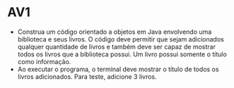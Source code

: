 # AV1

- Construa um código orientado a objetos em Java envolvendo uma biblioteca e seus livros. O código deve permitir que sejam adicionados qualquer quantidade de livros e também deve ser capaz de mostrar todos os livros que a biblioteca possui. Um livro possui somente o título como informação.
- Ao executar o programa, o terminal deve mostrar o título de todos os livros adicionados. Para teste, adicione 3 livros. 
